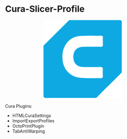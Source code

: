 # Cura-Slicer-Profile

<p align="center">
    <img src="./cura-256.png" alt="Icon">
</p>


Cura Plugins:
- HTMLCuraSettings
- ImportExportProfiles
- OctoPrintPlugin
- TabAntiWarping

